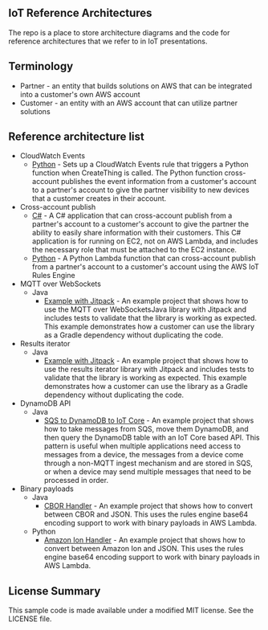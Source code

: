 ## IoT Reference Architectures

The repo is a place to store architecture diagrams and the code for reference architectures that we refer to in IoT presentations.

## Terminology

- Partner - an entity that builds solutions on AWS that can be integrated into a customer's own AWS account
- Customer - an entity with an AWS account that can utilize partner solutions

## Reference architecture list

- CloudWatch Events
  - [Python](cloudwatch-events/python) - Sets up a CloudWatch Events rule that triggers a Python function when CreateThing is called. The Python function cross-account publishes the event information from a customer's account to a partner's account to give the partner visibility to new devices that a customer creates in their account.
- Cross-account publish
  - [C#](cross-account-publish/c-sharp) - A C# application that can cross-account publish from a partner's account to a customer's account to give the partner the ability to easily share information with their customers. This C# application is for running on EC2, not on AWS Lambda, and includes the necessary role that must be attached to the EC2 instance.
  - [Python](cross-account-publish/python) - A Python Lambda function that can cross-account publish from a partner's account to a customer's account using the AWS IoT Rules Engine
- MQTT over WebSockets
  - Java
    - [Example with Jitpack](mqttgover-websockets-jitpack/java) - An example project that shows how to use the MQTT over WebSocketsJava library with Jitpack and includes tests to validate that the library is working as expected. This example demonstrates how a customer can use the library as a Gradle dependency without duplicating the code.
- Results iterator
  - Java
    - [Example with Jitpack](results-iterator-jitpack/java) - An example project that shows how to use the results iterator library with Jitpack and includes tests to validate that the library is working as expected. This example demonstrates how a customer can use the library as a Gradle dependency without duplicating the code.
- DynamoDB API
  - Java
    - [SQS to DynamoDB to IoT Core](dynamodb-api/java) - An example project that shows how to take messages from SQS, move them DynamoDB, and then query the DynamoDB table with an IoT Core based API. This pattern is useful when multiple applications need access to messages from a device, the messages from a device come through a non-MQTT ingest mechanism and are stored in SQS, or when a device may send multiple messages that need to be processed in order.
- Binary payloads
  - Java
    - [CBOR Handler](cbor-handler) - An example project that shows how to convert between CBOR and JSON. This uses the rules engine base64 encoding support to work with binary payloads in AWS Lambda.
  - Python
    - [Amazon Ion Handler](amazon-ion-handler) - An example project that shows how to convert between Amazon Ion and JSON. This uses the rules engine base64 encoding support to work with binary payloads in AWS Lambda.

## License Summary

This sample code is made available under a modified MIT license. See the LICENSE file.
